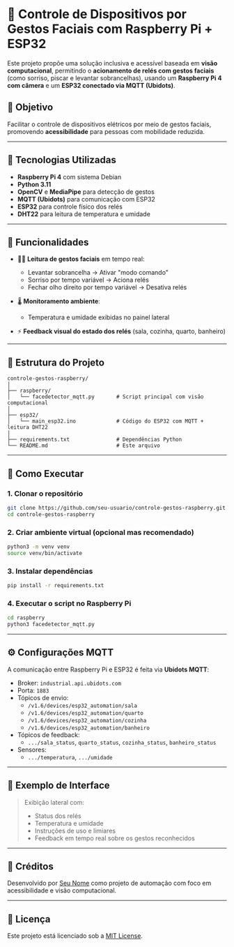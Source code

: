 
# 🧠 Controle de Dispositivos por Gestos Faciais com Raspberry Pi + ESP32

Este projeto propõe uma solução inclusiva e acessível baseada em **visão computacional**, permitindo o **acionamento de relés com gestos faciais** (como sorriso, piscar e levantar sobrancelhas), usando um **Raspberry Pi 4 com câmera** e um **ESP32 conectado via MQTT (Ubidots)**.

## 📌 Objetivo

Facilitar o controle de dispositivos elétricos por meio de gestos faciais, promovendo **acessibilidade** para pessoas com mobilidade reduzida.

---

## 🔧 Tecnologias Utilizadas

- **Raspberry Pi 4** com sistema Debian
- **Python 3.11**
- **OpenCV** e **MediaPipe** para detecção de gestos
- **MQTT (Ubidots)** para comunicação com ESP32
- **ESP32** para controle físico dos relés
- **DHT22** para leitura de temperatura e umidade

---

## 🧠 Funcionalidades

- 🧏‍♂️ **Leitura de gestos faciais** em tempo real:
  - Levantar sobrancelha → Ativar "modo comando"
  - Sorriso por tempo variável → Aciona relés
  - Fechar olho direito por tempo variável → Desativa relés

- 🌡️ **Monitoramento ambiente**:
  - Temperatura e umidade exibidas no painel lateral

- ⚡ **Feedback visual do estado dos relés** (sala, cozinha, quarto, banheiro)

---

## 📂 Estrutura do Projeto

```
controle-gestos-raspberry/
│
├── raspberry/
│   └── facedetector_mqtt.py       # Script principal com visão computacional
│
├── esp32/
│   └── main_esp32.ino             # Código do ESP32 com MQTT + leitura DHT22
│
├── requirements.txt               # Dependências Python
└── README.md                      # Este arquivo
```

---

## 🚀 Como Executar

### 1. Clonar o repositório
```bash
git clone https://github.com/seu-usuario/controle-gestos-raspberry.git
cd controle-gestos-raspberry
```

### 2. Criar ambiente virtual (opcional mas recomendado)
```bash
python3 -m venv venv
source venv/bin/activate
```

### 3. Instalar dependências
```bash
pip install -r requirements.txt
```

### 4. Executar o script no Raspberry Pi
```bash
cd raspberry
python3 facedetector_mqtt.py
```

---

## ⚙️ Configurações MQTT

A comunicação entre Raspberry Pi e ESP32 é feita via **Ubidots MQTT**:

- Broker: `industrial.api.ubidots.com`
- Porta: `1883`
- Tópicos de envio:
  - `/v1.6/devices/esp32_automation/sala`
  - `/v1.6/devices/esp32_automation/quarto`
  - `/v1.6/devices/esp32_automation/cozinha`
  - `/v1.6/devices/esp32_automation/banheiro`
- Tópicos de feedback:
  - `.../sala_status`, `quarto_status`, `cozinha_status`, `banheiro_status`
- Sensores:
  - `.../temperatura`, `.../umidade`

---

## 🧪 Exemplo de Interface

> Exibição lateral com:
> - Status dos relés
> - Temperatura e umidade
> - Instruções de uso e limiares
> - Feedback em tempo real sobre os gestos reconhecidos

---

## 🤝 Créditos

Desenvolvido por [Seu Nome](https://www.linkedin.com/in/seu-usuario) como projeto de automação com foco em acessibilidade e visão computacional.

---

## 📘 Licença

Este projeto está licenciado sob a [MIT License](LICENSE).
